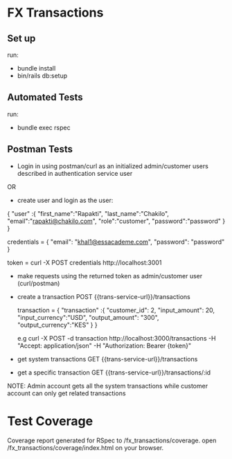 # FX Transactions
## Set up
run:

- bundle install
- bin/rails db:setup

## Automated Tests
run:
- bundle exec rspec

## Postman Tests
- Login in using postman/curl as an initialized admin/customer users described in authentication service user

OR

- create user and login as the user:

{
	"user" :{
    "first_name":"Rapakti",
    "last_name":"Chakilo",
		"email":"rapakti@chakilo.com",
    "role":"customer",
		"password":"password"
	}
}

credentials = {
    "email": "khal1@essacademe.com",
    "password": "password"
}

token = curl -X POST credentials http://localhost:3001

- make requests using the returned token as admin/customer user (curl/postman)

* create a transaction 
  POST {{trans-service-url}}/transactions

  transaction = {
    "transaction" :{
          "customer_id": 2,
          "input_amount": 20,
      "input_currency":"USD",
          "output_amount": "300",
      "output_currency":"KES"
    }
  } 
  
  e.g curl -X POST -d transaction http://localhost:3000/transactions -H "Accept: application/json"
   -H "Authorization: Bearer {token}"


* get system transactions
  GET {{trans-service-url}}/transactions

* get a specific transaction
  GET {{trans-service-url}}/transactions/:id



NOTE: Admin account gets all the system transactions while customer account can only get related transactions
# Test Coverage
Coverage report generated for RSpec to /fx_transactions/coverage.
open /fx_transactions/coverage/index.html on your browser.